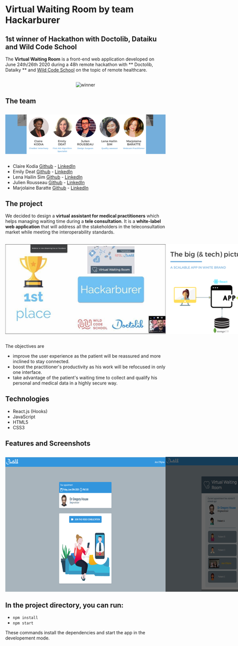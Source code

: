 # Virtual Waiting Room by team Hackarburer
## 1st winner of Hackathon with Doctolib, Dataiku and Wild Code School

The **Virtual Waiting Room** is a front-end web application developed on June 24th/26th 2020 during a 48h remote hackathon with ** Doctolib, Dataiky ** and [Wild Code School](https://www.wildcodeschool.com/en-GB) on the topic of remote healthcare.

<div style="display:flex; justify-content:space-around; margin:30px 0;">
<img src="/public/img/1.jpeg" alt="winner" style="width:200px heigth:auto"/>
</div>

## The team

<div style="display:flex; justify-content:space-around; margin:30px 0;">
<img src="/public/img/3.png" alt="team" style="width:200px heigth:auto"/>
</div>

* Claire Kodia [Github](https://github.com/clrko') - [LinkedIn](https://www.linkedin.com/in/clairekodia/)
* Emily Deat [Github](https://github.com/EmilyDEAT) - [LinkedIn](https://www.linkedin.com/in/emily-deat/)
* Lena Hailin Sim [Github](https://github.com/Lenasim) - [LinkedIn](https://www.linkedin.com/in/lena-hailin-sim/)
* Julien Rousseau [Github](https://github.com/julienrousseau16) - [LinkedIn](https://www.linkedin.com/in/julienrousseau-webdev/)
* Marjolaine Baratte [Github](https://github.com/marjowolff) - [LinkedIn](https://www.linkedin.com/in/marjolainebaratte/)

## The project

We decided to design a **virtual assistant for medical practitioners** which helps managing waiting time during a **tele consultation**. 
It is a **white-label web application** that will address all the stakeholders in the teleconsultation market while meeting the interoperability standards. 

<div style="display:flex; justify-content:space-around; margin:30px 0;">
<img src="/public/img/1.png" alt="purpose" style="width:200px heigth:auto"/>
<img src="/public/img/2.png" alt="mvc model" style="width:200px heigth:auto"/>
</div>

The objectives are
* improve the user experience as the patient will be reassured and more inclined to stay connected. 
* boost the practitioner's productivity as his work will be refocused in only one interface.
* take advantage of the patient's waiting time to collect and qualify his personal and medical data in a highly secure way.


## Technologies

* React.js (Hooks)
* JavaScript
* HTML5
* CSS3

## Features and Screenshots

<div style="display:flex; justify-content:space-around; margin:30px 0;">
<img src="/public/img/4.png" alt="transition page" style="width:200px heigth:auto"/>
<img src="/public/img/5.png" alt="chat bot welcome message" style="width:200px heigth:auto"/>
<img src="/public/img/8.png" alt="virtual waiting room" style="width:200px heigth:auto"/>
<img src="/public/img/9.png" alt="virtual doctor's console" style="width:100px heigth:auto"/>
<img src="/public/img/10.png" alt="leaving popup" style="width:200px heigth:auto"/>
</div>


## In the project directory, you can run:
* `npm install`
* `npm start`

These commands install the dependencies and start the app in the developement mode.